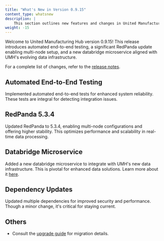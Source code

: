 ```yaml
---
title: "What's New in Version 0.9.15"
content_type: whatsnew
description: |
    This section outlines new features and changes in United Manufacturing Hub version 0.9.15.
weight: -15
---
```


<!-- overview -->

Welcome to United Manufacturing Hub version 0.9.15! This release introduces automated end-to-end testing, a significant RedPanda update enabling multi-node setup, and a new databridge microservice aligned with UMH's evolving data infrastructure.

For a complete list of changes, refer to the [release notes](https://github.com/united-manufacturing-hub/united-manufacturing-hub/releases/tag/v0.9.15/).

<!-- body -->

## Automated End-to-End Testing

Implemented automated end-to-end tests for enhanced system reliability. These tests are integral for detecting integration issues.

## RedPanda 5.3.4

Updated RedPanda to 5.3.4, enabling multi-node configurations and offering higher stability. This optimizes performance and scalability in real-time data processing.

## Databridge Microservice

Added a new databridge microservice to integrate with UMH's new data infrastructure. This is pivotal for enhanced data solutions. Learn more about it [here](https://learn.umh.app/lesson/data-modeling-in-the-unified-namespace-mqtt-kafka/).

## Dependency Updates

Updated multiple dependencies for improved security and performance. Though a minor change, it's critical for staying current.

## Others

- Consult the [upgrade guide](/docs/production-guide/upgrading/0.9.15/) for migration details.
